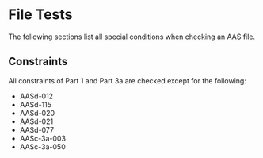 # File Tests

The following sections list all special conditions when checking an AAS file.

## Constraints

All constraints of Part 1 and Part 3a are checked except for the following:
* AASd-012
* AASd-115
* AASd-020
* AASd-021
* AASd-077
* AASc-3a-003
* AASc-3a-050
